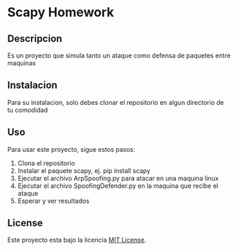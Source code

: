 # Scapy Homework

## Descripcion

Es un proyecto que simula tanto un ataque como defensa de paquetes entre maquinas

## Instalacion

Para su instalacion, solo debes clonar el repositorio en algun directorio de tu comodidad

## Uso

Para usar este proyecto, sigue estos pasos: 

1. Clona el repositorio
2. Instalar el paquete scapy, ej. pip install scapy
3. Ejecutar el archivo ArpSpoofing.py para atacar en una maquina linux
4. Ejecutar el archivo SpoofingDefender.py en la maquina que recibe el ataque
5. Esperar y ver resultados

## License

Este proyecto esta bajo la licencia [MIT License](LICENSE).

